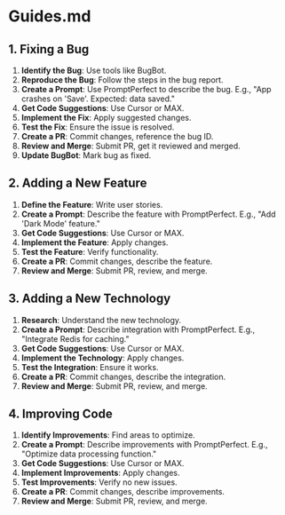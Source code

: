 # Guides.md

## 1. Fixing a Bug

1. **Identify the Bug**: Use tools like BugBot.
2. **Reproduce the Bug**: Follow the steps in the bug report.
3. **Create a Prompt**: Use PromptPerfect to describe the bug. E.g., "App crashes on 'Save'. Expected: data saved."
4. **Get Code Suggestions**: Use Cursor or MAX.
5. **Implement the Fix**: Apply suggested changes.
6. **Test the Fix**: Ensure the issue is resolved.
7. **Create a PR**: Commit changes, reference the bug ID.
8. **Review and Merge**: Submit PR, get it reviewed and merged.
9. **Update BugBot**: Mark bug as fixed.

## 2. Adding a New Feature

1. **Define the Feature**: Write user stories.
2. **Create a Prompt**: Describe the feature with PromptPerfect. E.g., "Add 'Dark Mode' feature."
3. **Get Code Suggestions**: Use Cursor or MAX.
4. **Implement the Feature**: Apply changes.
5. **Test the Feature**: Verify functionality.
6. **Create a PR**: Commit changes, describe the feature.
7. **Review and Merge**: Submit PR, review, and merge.

## 3. Adding a New Technology

1. **Research**: Understand the new technology.
2. **Create a Prompt**: Describe integration with PromptPerfect. E.g., "Integrate Redis for caching."
3. **Get Code Suggestions**: Use Cursor or MAX.
4. **Implement the Technology**: Apply changes.
5. **Test the Integration**: Ensure it works.
6. **Create a PR**: Commit changes, describe the integration.
7. **Review and Merge**: Submit PR, review, and merge.

## 4. Improving Code

1. **Identify Improvements**: Find areas to optimize.
2. **Create a Prompt**: Describe improvements with PromptPerfect. E.g., "Optimize data processing function."
3. **Get Code Suggestions**: Use Cursor or MAX.
4. **Implement Improvements**: Apply changes.
5. **Test Improvements**: Verify no new issues.
6. **Create a PR**: Commit changes, describe improvements.
7. **Review and Merge**: Submit PR, review, and merge.